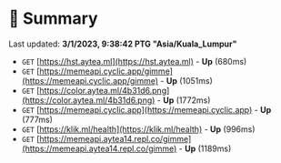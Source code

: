 # 📖 Summary
Last updated: **3/1/2023, 9:38:42 PTG "Asia/Kuala_Lumpur"**

- `GET` [https://hst.aytea.ml](https://hst.aytea.ml) - **Up** (680ms)
- `GET` [https://memeapi.cyclic.app/gimme](https://memeapi.cyclic.app/gimme) - **Up** (1051ms)
- `GET` [https://color.aytea.ml/4b31d6.png](https://color.aytea.ml/4b31d6.png) - **Up** (1772ms)
- `GET` [https://memeapi.cyclic.app](https://memeapi.cyclic.app) - **Up** (777ms)
- `GET` [https://klik.ml/health](https://klik.ml/health) - **Up** (996ms)
- `GET` [https://memeapi.aytea14.repl.co/gimme](https://memeapi.aytea14.repl.co/gimme) - **Up** (1189ms)
